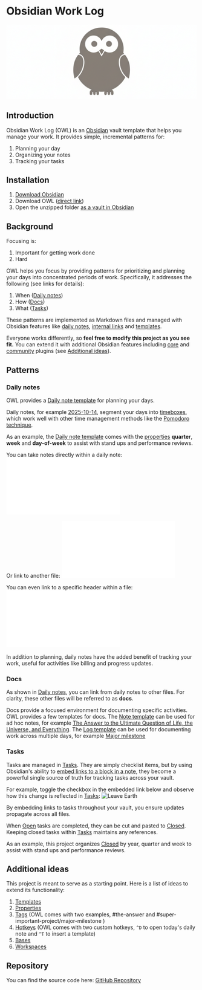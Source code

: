 # Obsidian Work Log
![owl-logo](attachments/owl-logo.png)
## Introduction
Obsidian Work Log (OWL) is an [Obsidian](https://obsidian.md/) vault template that helps you manage your work. It provides simple, incremental patterns for:
1. Planning your day
2. Organizing your notes
3. Tracking your tasks
## Installation
1. [Download Obsidian](https://obsidian.md/download)
2. Download OWL ([direct link](https://github.com/samhornstein/obsidian-work-log/archive/refs/heads/main.zip))
3. Open the unzipped folder [as a vault in Obsidian](https://help.obsidian.md/vault#Open+existing+folder)
## Background
Focusing is:
1. Important for getting work done
2. Hard

OWL helps you focus by providing patterns for prioritizing and planning your days into concentrated periods of work. Specifically, it addresses the following (see links for details):
1. When ([Daily notes](README.md#Daily%20notes))
2. How ([Docs](README.md#Docs))
3. What ([Tasks](README.md#Tasks))

These patterns are implemented as Markdown files and managed with Obsidian features like [daily notes](https://help.obsidian.md/plugins/daily-notes), [internal links](https://help.obsidian.md/links) and [templates](https://help.obsidian.md/plugins/templates).

Everyone works differently, so **feel free to modify this project as you see fit.** You can extend it with additional Obsidian features including [core](https://help.obsidian.md/plugins) and [community](https://obsidian.md/plugins) plugins (see [Additional ideas](README.md#Additional%20ideas)).
## Patterns
### Daily notes
OWL provides a [Daily note template](templates/Daily%20note%20template.md) for planning your days.

Daily notes, for example [2025-10-14](daily-notes/2025-10-14.md), segment your days into [timeboxes](https://en.wikipedia.org/wiki/Timeboxing), which work well with other time management methods like the [Pomodoro technique](https://en.wikipedia.org/wiki/Pomodoro_Technique).

As an example, the [Daily note template](templates/Daily%20note%20template.md) comes with the [properties](https://help.obsidian.md/properties) **quarter**, **week** and **day-of-week** to assist with stand ups and performance reviews.

You can take notes directly within a daily note:
![9am-10am](daily-notes/2025-10-14.md#9am-10am)

Or link to another file:
![10am-11am](daily-notes/2025-10-14.md#10am-11am)

You can even link to a specific header within a file:
![11am-12pm](daily-notes/2025-10-14.md#11am-12pm)

In addition to planning, daily notes have the added benefit of tracking your work, useful for activities like billing and progress updates.
### Docs
As shown in [Daily notes](README.md#Daily%20notes), you can link from daily notes to other files. For clarity, these other files will be referred to as **docs**.

Docs provide a focused environment for documenting specific activities. OWL provides a few templates for docs. The [Note template](templates/Note%20template.md) can be used for ad hoc notes, for example [The Answer to the Ultimate Question of Life, the Universe, and Everything](docs/The%20Answer%20to%20the%20Ultimate%20Question%20of%20Life,%20the%20Universe,%20and%20Everything.md). The [Log template](templates/Log%20template.md) can be used for documenting work across multiple days, for example [Major milestone](docs/Major%20milestone.md)
### Tasks
Tasks are managed in [Tasks](Tasks.md). They are simply checklist items, but by using Obsidian's ability to [embed links to a block in a note](https://help.obsidian.md/links#Link+to+a+block+in+a+note), they become a powerful single source of truth for tracking tasks across your vault.

For example, toggle the checkbox in the embedded link below and observe how this change is reflected in [Tasks](Tasks.md):
![Leave Earth](Tasks.md#^00f181)

By embedding links to tasks throughout your vault, you ensure updates propagate across all files.

When [Open](Tasks.md#Open) tasks are completed, they can be cut and pasted to [Closed](Tasks.md#Closed). Keeping closed tasks within [Tasks](Tasks.md) maintains any references.

As an example, this project organizes [Closed](Tasks.md#Closed) by year, quarter and week to assist with stand ups and performance reviews.
## Additional ideas
This project is meant to serve as a starting point. Here is a list of ideas to extend its functionality:
1. [Templates](https://help.obsidian.md/plugins/templates)
2. [Properties](https://help.obsidian.md/properties)
3. [Tags](https://help.obsidian.md/tags) (OWL comes with two examples, #the-answer and #super-important-project/major-milestone )
4. [Hotkeys](https://help.obsidian.md/hotkeys) (OWL comes with two custom hotkeys, `^D` to open today's daily note and `^T` to insert a template)
5. [Bases](https://help.obsidian.md/bases)
6. [Workspaces](https://help.obsidian.md/plugins/workspaces)
## Repository
You can find the source code here: [GitHub Repository](https://github.com/samhornstein/obsidian-work-log)